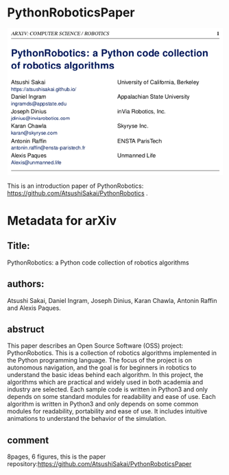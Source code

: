 # PythonRoboticsPaper

![1](https://github.com/AtsushiSakai/PythonRoboticsPaper/raw/master/front_img.png)


This is an introduction paper of PythonRobotics: https://github.com/AtsushiSakai/PythonRobotics .


# Metadata for arXiv

## Title:
PythonRobotics: a Python code collection of robotics algorithms

## authors:
Atsushi Sakai, Daniel Ingram, Joseph Dinius, Karan Chawla, Antonin Raffin and Alexis Paques.

## abstruct 
This paper describes an Open Source Software (OSS) project: PythonRobotics. This is a collection of robotics algorithms implemented in the Python programming language. The focus of the project is on autonomous navigation, and the goal is for beginners in robotics to understand the basic ideas behind each algorithm. In this project, the algorithms which are practical and widely used in both academia and industry are selected. Each sample code is written in Python3 and only depends on some standard modules for readability and ease of use. Each algorithm is written in Python3 and only depends on some common modules for readability, portability and ease of use. It includes intuitive animations to understand the behavior of the simulation.

## comment
8pages, 6 figures, this is the paper repository:https://github.com/AtsushiSakai/PythonRoboticsPaper 


